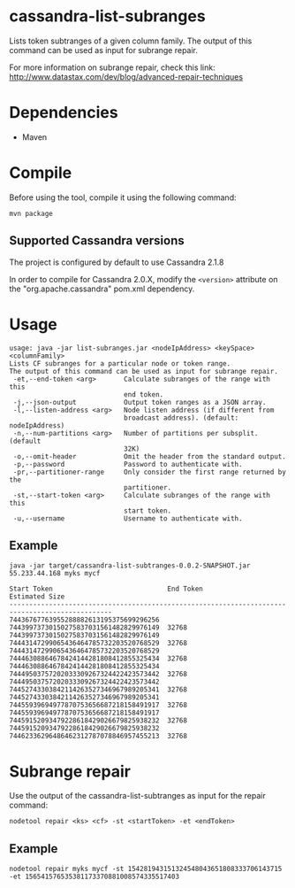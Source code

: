 cassandra-list-subranges
===

Lists token subtranges of a given column family. The output of this command can be used as input for subrange repair.

For more information on subrange repair, check this link: http://www.datastax.com/dev/blog/advanced-repair-techniques

# Dependencies

* Maven

# Compile

Before using the tool, compile it using the following command:

`mvn package`

## Supported Cassandra versions

The project is configured by default to use Cassandra 2.1.8

In order to compile for Cassandra 2.0.X, modify the `<version>` attribute on the "org.apache.cassandra" pom.xml dependency.

# Usage

```
usage: java -jar list-subranges.jar <nodeIpAddress> <keySpace> <columnFamily>
Lists CF subranges for a particular node or token range.
The output of this command can be used as input for subrange repair.
 -et,--end-token <arg>       Calculate subranges of the range with this
                             end token.
 -j,--json-output            Output token ranges as a JSON array.
 -l,--listen-address <arg>   Node listen address (if different from
                             broadcast address). (default: nodeIpAddress)
 -n,--num-partitions <arg>   Number of partitions per subsplit. (default
                             32K)
 -o,--omit-header            Omit the header from the standard output.
 -p,--password               Password to authenticate with.
 -pr,--partitioner-range     Only consider the first range returned by the
                             partitioner.
 -st,--start-token <arg>     Calculate subranges of the range with this
                             start token.
 -u,--username               Username to authenticate with.
```

## Example

```
java -jar target/cassandra-list-subtranges-0.0.2-SNAPSHOT.jar 55.233.44.168 myks mycf

Start Token                             End Token                               Estimated Size
------------------------------------------------------------------------------------------------
74436767763955288882613195375699296256  74439973730150275837031561482829976149  32768
74439973730150275837031561482829976149  74443147299065436464785732203520768529  32768
74443147299065436464785732203520768529  74446308864678424144281808412855325434  32768
74446308864678424144281808412855325434  74449503757202033309267324422423573442  32768
74449503757202033309267324422423573442  74452743303842114263527346967989205341  32768
74452743303842114263527346967989205341  74455939694977870753656687218158491917  32768
74455939694977870753656687218158491917  74459152093479228618429026679825938232  32768
74459152093479228618429026679825938232  74462336296486462312787078846957455213  32768
```

# Subrange repair

Use the output of the cassandra-list-subtranges as input for the repair command:

`nodetool repair <ks> <cf> -st <startToken> -et <endToken>`

## Example

`nodetool repair myks mycf -st 154281943151324548043651808333706143715 -et 156541576535381173370881008574335517403`
